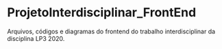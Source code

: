 # ProjetoInterdisciplinar_FrontEnd
Arquivos, códigos e diagramas do frontend do trabalho interdisciplinar da disciplina LP3 2020.
